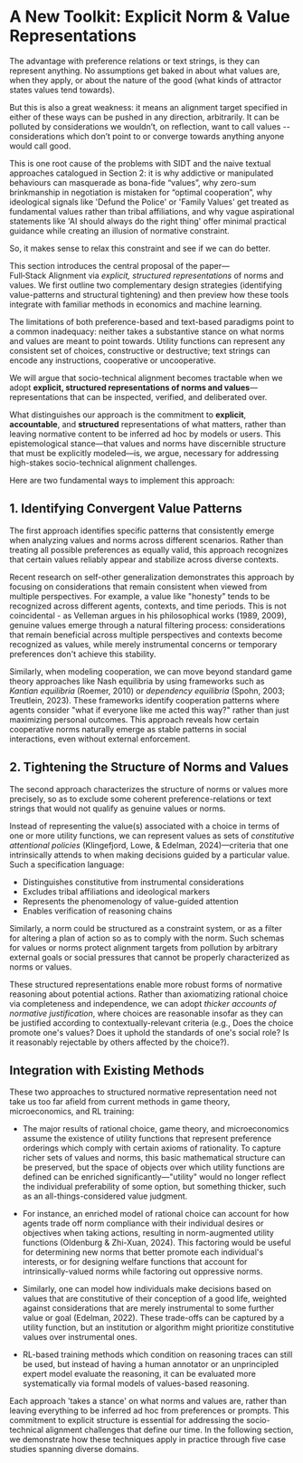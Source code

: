 # A New Toolkit: Explicit Norm & Value Representations

The advantage with preference relations or text strings, is they can represent anything. No assumptions get baked in about what values are, when they apply, or about the nature of the good (what kinds of attractor states values tend towards).

But this is also a great weakness: it means an alignment target specified in either of these ways can be pushed in any direction, arbitrarily. It can be polluted by considerations we wouldn’t, on reflection, want to call values -- considerations which don’t point to or converge towards anything anyone would call good.

This is one root cause of the problems with SIDT and the naive textual approaches catalogued in Section 2: it is why addictive or manipulated behaviours can masquerade as bona-fide “values”, why zero-sum brinkmanship in negotiation is mistaken for “optimal cooperation”, why ideological signals like 'Defund the Police' or 'Family Values' get treated as fundamental values rather than tribal affiliations, and why vague aspirational statements
  like 'AI should always do the right thing' offer minimal practical guidance while creating an illusion of normative constraint.

So, it makes sense to relax this constraint and see if we can do better.

This section introduces the central proposal of the paper—Full‑Stack Alignment via *explicit, structured representations* of norms and values. We first outline two complementary design strategies (identifying value-patterns and structural tightening) and then preview how these tools integrate with familiar methods in economics and machine learning.

The limitations of both preference-based and text-based paradigms point to a common inadequacy: neither takes a substantive stance on what norms and values are meant to point towards. Utility functions can represent any consistent set of choices, constructive or destructive; text strings can encode any instructions, cooperative or uncooperative.

We will argue that socio-technical alignment becomes tractable when we adopt **explicit, structured representations of norms and values**—representations that can be inspected, verified, and deliberated over.

What distinguishes our approach is the commitment to **explicit**, **accountable**, and **structured** representations of what matters, rather than leaving normative content to be inferred ad hoc by models or users. This epistemological stance—that values and norms have discernible structure that must be explicitly modeled—is, we argue, necessary for addressing high-stakes socio-technical alignment challenges.

Here are two fundamental ways to implement this approach:

## 1. Identifying Convergent Value Patterns

The first approach identifies specific patterns that consistently emerge when analyzing values and norms across different scenarios. Rather than treating all possible preferences as equally valid, this approach recognizes that certain values reliably appear and stabilize across diverse contexts.

Recent research on self-other generalization demonstrates this approach by focusing on considerations that remain consistent when viewed from multiple perspectives. For example, a value like "honesty" tends to be recognized across different agents, contexts, and time periods. This is not coincidental - as Velleman argues in his philosophical works (1989, 2009), genuine values emerge through a natural filtering process: considerations that remain beneficial across multiple perspectives and contexts become recognized as values, while merely instrumental concerns or temporary preferences don't achieve this stability.

Similarly, when modeling cooperation, we can move beyond standard game theory approaches like Nash equilibria by using frameworks such as *Kantian equilibria* (Roemer, 2010) or *dependency equilibria* (Spohn, 2003; Treutlein, 2023). These frameworks identify cooperation patterns where agents consider "what if everyone like me acted this way?" rather than just maximizing personal outcomes. This approach reveals how certain cooperative norms naturally emerge as stable patterns in social interactions, even without external enforcement.

## 2. Tightening the Structure of Norms and Values

The second approach characterizes the structure of norms or values more precisely, so as to exclude some coherent preference-relations or text strings that would not qualify as genuine values or norms.

Instead of representing the value(s) associated with a choice in terms of one or more utility functions, we can represent values as sets of *constitutive attentional policies* (Klingefjord, Lowe, & Edelman, 2024)—criteria that one intrinsically attends to when making decisions guided by a particular value. Such a specification language:

- Distinguishes constitutive from instrumental considerations
- Excludes tribal affiliations and ideological markers
- Represents the phenomenology of value-guided attention
- Enables verification of reasoning chains

Similarly, a norm could be structured as a constraint system, or as a filter for altering a plan of action so as to comply with the norm. Such schemas for values or norms protect alignment targets from pollution by arbitrary external goals or social pressures that cannot be properly characterized as norms or values.

These structured representations enable more robust forms of normative reasoning about potential actions. Rather than axiomatizing rational choice via completeness and independence, we can adopt *thicker accounts of normative justification*, where choices are reasonable insofar as they can be justified according to contextually-relevant criteria (e.g., Does the choice promote one's values? Does it uphold the standards of one's social role? Is it reasonably rejectable by others affected by the choice?).

## Integration with Existing Methods

These two approaches to structured normative representation need not take us too far afield from current methods in game theory, microeconomics, and RL training:

- The major results of rational choice, game theory, and microeconomics assume the existence of utility functions that represent preference orderings which comply with certain axioms of rationality. To capture richer sets of values and norms, this basic mathematical structure can be preserved, but the space of objects over which utility functions are defined can be enriched significantly—"utility" would no longer reflect the individual preferability of some option, but something thicker, such as an all-things-considered value judgment.

- For instance, an enriched model of rational choice can account for how agents trade off norm compliance with their individual desires or objectives when taking actions, resulting in norm-augmented utility functions (Oldenburg & Zhi-Xuan, 2024). This factoring would be useful for determining new norms that better promote each individual's interests, or for designing welfare functions that account for intrinsically-valued norms while factoring out oppressive norms.

- Similarly, one can model how individuals make decisions based on values that are constitutive of their conception of a good life, weighted against considerations that are merely instrumental to some further value or goal (Edelman, 2022). These trade-offs can be captured by a utility function, but an institution or algorithm might prioritize constitutive values over instrumental ones.

- RL-based training methods which condition on reasoning traces can still be used, but instead of having a human annotator or an unprincipled expert model evaluate the reasoning, it can be evaluated more systematically via formal models of values-based reasoning.

Each approach 'takes a stance' on what norms and values are, rather than leaving everything to be inferred ad hoc from preferences or prompts. This commitment to explicit structure is essential for addressing the socio-technical alignment challenges that define our time. In the following section, we demonstrate how these techniques apply in practice through five case studies spanning diverse domains.
